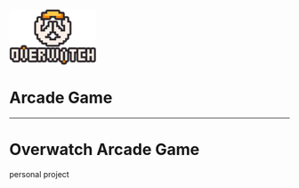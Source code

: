 <img src="https://github.com/briandhkim/8-bit-game/blob/master/images/owlogo.png?raw=true" height="100" display="inline-block">
<h1 display="inline"> Arcade Game </h1>

----
# Overwatch Arcade Game

personal project
